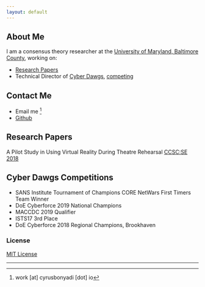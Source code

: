 ```yaml
---
layout: default
---
```


## About Me

I am a consensus theory researcher at the [University of Maryland, Baltimore County](https://dss.umbc.edu/), working on:
+ [Research Papers](#papers)
+ Technical Director of [Cyber Dawgs](https://umbccd.umbc.edu), [competing](#comps)

## Contact Me
+ Email me [^1]
+ [Github](https://github.com/pantheracautus)

## <a name="papers">Research Papers

A Pilot Study in Using Virtual Reality During Theatre Rehearsal [CCSC:SE 2018](https://dl.acm.org/citation.cfm?id=3282588.3282612)

## <a name="comps">Cyber Dawgs Competitions

+ SANS Institute Tournament of Champions CORE NetWars First Timers Team Winner
+ DoE Cyberforce 2019 National Champions
+ MACCDC 2019 Qualifier
+ ISTS17 3rd Place
+ DoE Cyberforce 2018 Regional Champions, Brookhaven

### License

[MIT License](https://pantheracautus.github.io/LICENSE.txt)

---
[^1]: work \[at\] cyrusbonyadi \[dot\] io
